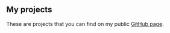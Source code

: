 ## My projects

These are projects that you can find on my public [GitHub page](https://github.com/survivorbat "My GitHub profile").
